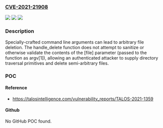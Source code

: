 ### [CVE-2021-21908](https://cve.mitre.org/cgi-bin/cvename.cgi?name=CVE-2021-21908)
![](https://img.shields.io/static/v1?label=Product&message=Garrett%20Metal%20Detectors&color=blue)
![](https://img.shields.io/static/v1?label=Version&message=n%2Fa&color=blue)
![](https://img.shields.io/static/v1?label=Vulnerability&message=path%20traversal&color=brighgreen)

### Description

Specially-crafted command line arguments can lead to arbitrary file deletion. The handle_delete function does not attempt to sanitize or otherwise validate the contents of the [file] parameter (passed to the function as argv[1]), allowing an authenticated attacker to supply directory traversal primitives and delete semi-arbitrary files.

### POC

#### Reference
- https://talosintelligence.com/vulnerability_reports/TALOS-2021-1359

#### Github
No GitHub POC found.


